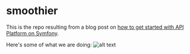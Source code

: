 # smoothier

This is the repo resulting from a blog post on [how to get started with API Platform on Symfony](https://www.femtearenan.se/blog/post/2020-06-13_A_quick_guide_to_API_Platform_on_Symfony).

Here's some of what we are doing:
![alt text](https://femtearenan.se/uploads/images/smoothier.gif "A quick view of how to use symfony and cli tools to get started with API Platform")
